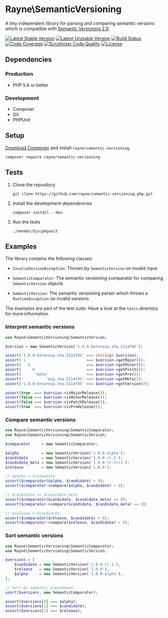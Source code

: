 #	Rayne\SemanticVersioning

A tiny independent library for parsing and comparing semantic versions which is compatible with [Semantic Versioning 2.0](http://semver.org).

[![Latest Stable Version](https://poser.pugx.org/rayne/semantic-versioning/v/stable)](https://packagist.org/packages/rayne/semantic-versioning)
[![Latest Unstable Version](https://poser.pugx.org/rayne/semantic-versioning/v/unstable)](https://packagist.org/packages/rayne/semantic-versioning)
[![Build Status](https://travis-ci.org/Rayne/semantic-versioning.php.svg?branch=master)](https://travis-ci.org/Rayne/semantic-versioning.php)
[![Code Coverage](https://scrutinizer-ci.com/g/Rayne/semantic-versioning.php/badges/coverage.png?b=master)](https://scrutinizer-ci.com/g/Rayne/semantic-versioning.php/?branch=master)
[![Scrutinizer Code Quality](https://scrutinizer-ci.com/g/Rayne/semantic-versioning.php/badges/quality-score.png?b=master)](https://scrutinizer-ci.com/g/Rayne/semantic-versioning.php/?branch=master)
[![License](https://poser.pugx.org/rayne/semantic-versioning/license)](https://packagist.org/packages/rayne/semantic-versioning)

##	Dependencies

###	Production

*	PHP 5.6 or better

###	Development

*	Composer
*	Git
*	PHPUnit

##	Setup

[Download Composer](https://getcomposer.org/download) and install `rayne/semantic-versioning`.

	composer require rayne/semantic-versioning

##	Tests

1.	Clone the repository

		git clone https://github.com/rayne/semantic-versioning.php.git

2.	Install the development dependencies

		composer install --dev

3.	Run the tests
 
		./vendor/bin/phpunit

##	Examples

The library contains the following classes:

*	`InvalidVersionException`: Thrown by `SemanticVersion` on invalid input

*	`SemanticComparator`: The semantic versioning comparator for comparing `SemanticVersion` objects

*	`SemanticVersion`: The semantic versioning parser which throws a `RuntimeException` on invalid versions

The examples are part of the test suite.
Have a look at the `tests` directory for more information.

###	Interpret semantic versions

```php
use Rayne\SemanticVersioning\SemanticVersion;

$version = new SemanticVersion('1.0.0-beta+exp.sha.5114f85');

assert('1.0.0-beta+exp.sha.5114f85' === (string) $version);
assert( 1                           === $version->getMajor());
assert(   0                         === $version->getMinor());
assert(     0                       === $version->getPatch());
assert(      'beta'                 === $version->getPre());
assert(           'exp.sha.5114f85' === $version->getMeta());
assert('1.0.0-beta+exp.sha.5114f85' === $version->getVersion());

assert(true  === $version->isMajorRelease());
assert(false === $version->isMinorRelease());
assert(false === $version->isPatchRelease());
assert(true  === $version->isPreRelease());
```

###	Compare semantic versions

```php
use Rayne\SemanticVersioning\SemanticComparator;
use Rayne\SemanticVersioning\SemanticVersion;

$comparator     = new SemanticComparator;

$alpha          = new SemanticVersion('1.0.0-alpha');
$candidate      = new SemanticVersion('1.0.0-rc.1');
$candidate_meta = new SemanticVersion('1.0.0-rc.1+ci');
$release        = new SemanticVersion('1.0.0');

// $alpha < $candidate
assert($comparator($alpha, $candidate) < 0);
assert($comparator->compare($alpha, $candidate) < 0);

// $candidate == $candidate_meta
assert($comparator($candidate, $candidate_meta) == 0);
assert($comparator->compare($candidate, $candidate_meta) == 0);

// $release > $candidate
assert($comparator($release, $candidate) > 0);
assert($comparator->compare($release, $candidate) > 0);
```

###	Sort semantic versions

```php
use Rayne\SemanticVersioning\SemanticComparator;
use Rayne\SemanticVersioning\SemanticVersion;

$versions = [
	$candidate = new SemanticVersion('1.0.0-rc.1'),
	$release   = new SemanticVersion('1.0.0'),
	$alpha     = new SemanticVersion('1.0.0-alpha'),
];

// Sort by semantic precedence.
usort($versions, new SemanticComparator);

assert($versions[0] === $alpha);
assert($versions[1] === $candidate);
assert($versions[2] === $release);
```
